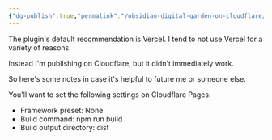 ```yaml
---
{"dg-publish":true,"permalink":"/obsidian-digital-garden-on-cloudflare/"}
---
```


The plugin's default recommendation is Vercel. I tend to not use Vercel for a variety of reasons.

Instead I'm publishing on Cloudflare, but it didn't immediately work. 

So here's some notes in case it's helpful to future me or someone else.

You'll want to set the following settings on Cloudflare Pages:

- Framework preset: None
- Build command: npm run build
- Build output directory: dist
